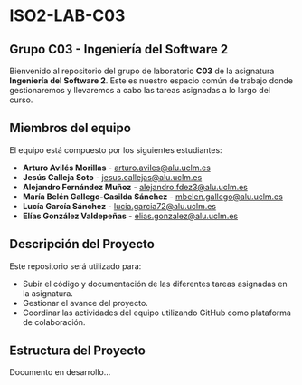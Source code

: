 # ISO2-LAB-C03
## Grupo C03 - Ingeniería del Software 2

Bienvenido al repositorio del grupo de laboratorio **C03** de la asignatura **Ingeniería del Software 2**. Este es nuestro espacio común de trabajo donde gestionaremos y llevaremos a cabo las tareas asignadas a lo largo del curso.

## Miembros del equipo

El equipo está compuesto por los siguientes estudiantes:

- **Arturo Avilés Morillas** - [arturo.aviles@alu.uclm.es](mailto:arturo.aviles@alu.uclm.es)
- **Jesús Calleja Soto** - [jesus.callejas@alu.uclm.es](mailto:jesus.callejas@alu.uclm.es)
- **Alejandro Fernández Muñoz** - [alejandro.fdez3@alu.uclm.es](mailto:alejandro.fdez3@alu.uclm.es)
- **María Belén Gallego-Casilda Sánchez** - [mbelen.gallego@alu.uclm.es](mailto:mbelen.gallego@alu.uclm.es)
- **Lucía García Sánchez** - [lucia.garcia72@alu.uclm.es](mailto:lucia.garcia72@alu.uclm.es)
- **Elías González Valdepeñas** - [elias.gonzalez@alu.uclm.es](mailto:elias.gonzalez@alu.uclm.es)

## Descripción del Proyecto

Este repositorio será utilizado para:

- Subir el código y documentación de las diferentes tareas asignadas en la asignatura.
- Gestionar el avance del proyecto.
- Coordinar las actividades del equipo utilizando GitHub como plataforma de colaboración.

## Estructura del Proyecto

Documento en desarrollo...

